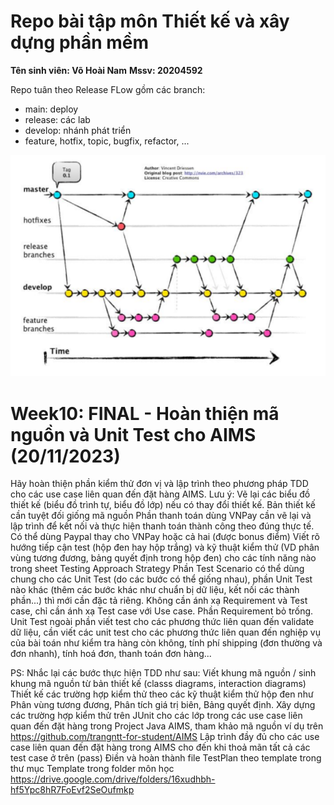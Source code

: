 # Repo bài tập môn Thiết kế và xây dựng phần mềm
**Tên sinh viên: Võ Hoài Nam**
**Mssv: 20204592**

Repo tuân theo Release FLow gồm các branch:
- main: deploy
- release: các lab 
- develop: nhánh phát triển
- feature, hotfix, topic, bugfix, refactor, ...

![Alt text](workflow.png)


# Week10: FINAL - Hoàn thiện mã nguồn và Unit Test cho AIMS (20/11/2023)
Hãy hoàn thiện phần kiểm thử đơn vị và lập trình theo phương pháp TDD cho các use case liên quan đến đặt hàng AIMS. Lưu ý:
Vẽ lại các biểu đồ thiết kế (biểu đồ trình tự, biểu đồ lớp) nếu có thay đổi thiết kế. Bản thiết kế cần tuyệt đối giống mã nguồn
 Phần thanh toán dùng VNPay cần vẽ lại và lập trình để kết nối và thực hiện thanh toán thành công theo đúng thực tế. Có thể dùng Paypal thay cho VNPay hoặc cả hai (được bonus điểm)
Viết rõ hướng tiếp cận test (hộp đen hay hộp trắng) và kỹ thuật kiểm thử (VD phân vùng tương đương, bảng quyết định trong hộp đen) cho các tính năng nào trong sheet Testing Approach Strategy
Phần Test Scenario có thể dùng chung cho các Unit Test (do các bước có thể giống nhau), phần Unit Test nào khác (thêm các bước khác như chuẩn bị dữ liệu, kết nối các thành phần...) thì mới cần đặc tả riêng.
Không cần ánh xạ Requirement và Test case, chỉ cần ánh xạ Test case với Use case. Phần Requirement bỏ trống.
Unit Test ngoài phần viết test cho các phương thức liên quan đến validate dữ liệu, cần viết các unit test cho các phương thức liên quan đến nghiệp vụ của bài toán như kiểm tra hàng còn không, tính phí shipping (đơn thường và đơn nhanh), tính hoá đơn, thanh toán đơn hàng...

 PS: Nhắc lại các bước thực hiện TDD như sau:
Viết khung mã nguồn / sinh khung mã nguồn từ bản thiết kế (classs diagrams, interaction diagrams)
Thiết kế các trường hợp kiểm thử theo các kỹ thuật kiểm thử hộp đen như Phân vùng tương đương, Phân tích giá trị biên, Bảng quyết định.
Xây dựng các trường hợp kiểm thử trên JUnit cho các lớp trong các use case liên quan đến đặt hàng trong Project Java AIMS, tham khảo mã nguồn ví dụ trên https://github.com/trangntt-for-student/AIMS
Lập trình đầy đủ cho các use case liên quan đến đặt hàng trong AIMS cho đến khi thoả mãn tất cả các test case ở trên (pass)
Điền và hoàn thành file TestPlan theo template trong thư mục Template trong folder môn học https://drive.google.com/drive/folders/16xudhbh-hf5Ypc8hR7FoEvf2SeOufmkp
